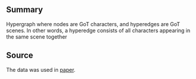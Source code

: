 ## Summary

Hypergraph where nodes are GoT characters, and hyperedges
are GoT scenes. In other words, a hyperedge consists of all characters appearing in
the same scene together

## Source

The data was used in [paper](https://www.mdpi.com/1099-4300/23/7/796).